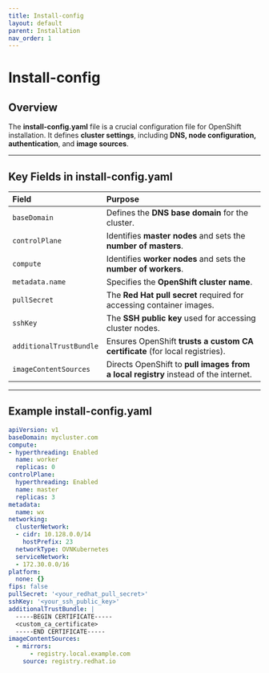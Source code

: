 ```yaml
---
title: Install-config
layout: default
parent: Installation
nav_order: 1
---
```


# **Install-config**

## **Overview**  
The **install-config.yaml** file is a crucial configuration file for OpenShift installation. It defines **cluster settings**, including **DNS, node configuration, authentication**, and **image sources**.  

---

## **Key Fields in install-config.yaml**  

| **Field**                 | **Purpose**  |  
|:--------------------------|:------------|  
| `baseDomain`              | Defines the **DNS base domain** for the cluster. |  
| `controlPlane`            | Identifies **master nodes** and sets the **number of masters**. |  
| `compute`                 | Identifies **worker nodes** and sets the **number of workers**. |  
| `metadata.name`           | Specifies the **OpenShift cluster name**. |  
| `pullSecret`              | The **Red Hat pull secret** required for accessing container images. |  
| `sshKey`                  | The **SSH public key** used for accessing cluster nodes. |  
| `additionalTrustBundle`   | Ensures OpenShift **trusts a custom CA certificate** (for local registries). |  
| `imageContentSources`     | Directs OpenShift to **pull images from a local registry** instead of the internet. |  

---

## **Example install-config.yaml**  

```yaml
apiVersion: v1
baseDomain: mycluster.com
compute:
- hyperthreading: Enabled
  name: worker
  replicas: 0
controlPlane: 
  hyperthreading: Enabled
  name: master
  replicas: 3
metadata:
  name: wx
networking:
  clusterNetwork:
  - cidr: 10.128.0.0/14
    hostPrefix: 23
  networkType: OVNKubernetes
  serviceNetwork:
  - 172.30.0.0/16
platform:
  none: {}
fips: false
pullSecret: '<your_redhat_pull_secret>'
sshKey: '<your_ssh_public_key>'
additionalTrustBundle: |
  -----BEGIN CERTIFICATE-----
  <custom_ca_certificate>
  -----END CERTIFICATE-----
imageContentSources:
  - mirrors:
      - registry.local.example.com
    source: registry.redhat.io
```